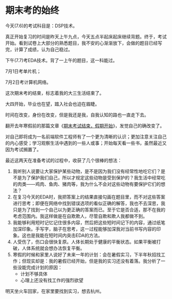 # 期末考的始终

今天(7.6)的考试科目是：DSP技术。

真正开始复习的时间是昨天上午九点，今天五点半起床起床继续背题。终于，考试开始。看到试卷上大部分的熟悉题目，我不安的心渐渐放下，会做的题目已经写完，计算了成绩，认为自己稳过。

下午(7.7)考EDA技术。背了一上午的题目，这一科能过。

7月1日考单片机；

7月2日考计算机网络。

这次期末考的结束，标志着我的大三生活结束了。

大四开始，毕业也在望，踏入社会也迫在眉睫。

时间在改变，身份在改变，但是我还是我，自我认知的路也一直走下去。

翻开去年寒假前的那篇文章《[期末考试结束，假期开始](https://blog.yidajiabei.xyz/posts/end-of-final-exam-and-start-of-holiday/)》，发觉自己的确改变了。

对自己即将成为一名前端软件工程师有了一个更为清晰的认识；更加注意关注自己的内心感受；学习观察生活中遇到的一些人或事；开始每天看一些书，虽然最近又因为考试搁置了。

最近这两天在准备考试的过程中，收获了几个很棒的想法：

1. 我听别人说要让大家保护某些动物，是不是因为我们没有经常性地吃它们？是不是为了保护我们自己，所以才规定这些动物是受到保护的？我生活中经常吃的肉类——鸡肉、鱼肉、猪肉等，我为什么不会对这些动物有要保护它们的想法？
2. 在复习今天的EDA时，我把答案上的结果直接勾画在题目里，而不对这些答案进行思考；即便在网络中找到错误选项的看似正确的解答，我也不去深思，我只是为了找到一个自己以为更正确的答案而已。至于它是否合适，那不在我的考虑范围内。我这样做是在自欺欺人，尽管自欺和欺人我都做不到。
3. 我能够利用短时记忆记住很多内容，然后把这些短时间记下的内容，通过纸笔加深印象。手写字，脑子在思考，这一过程能够加深我对当前书写内容的印象。这也是我能在短时间内突击EDA的方法。
4. 人受伤了，伤口会很快复原。人体长期处于健康的平衡状态。如果平衡被打破，人体系统就会想办法恢复平衡。
5. 寒假的时候和家里人说好了未来一年的计划：会在暑假实习，下半年秋招找工作；但现实却是：我的暑假已经开始，但是我的实习还没有着落。我分析了一些没能完成计划的原因：
   - 计划不够具体
   - 心理上还没有找工作的强烈欲望

明天坐火车回家，在家里要找到实习，想去杭州。
